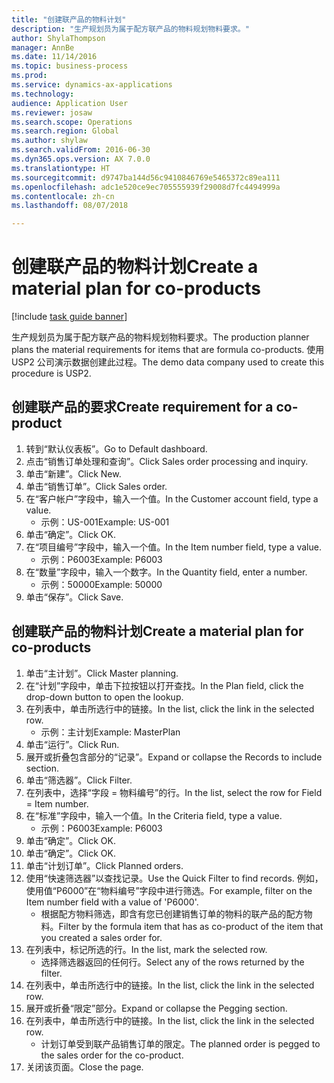 ```yaml
--- 
title: "创建联产品的物料计划"
description: "生产规划员为属于配方联产品的物料规划物料要求。"
author: ShylaThompson
manager: AnnBe
ms.date: 11/14/2016
ms.topic: business-process
ms.prod: 
ms.service: dynamics-ax-applications
ms.technology: 
audience: Application User
ms.reviewer: josaw
ms.search.scope: Operations
ms.search.region: Global
ms.author: shylaw
ms.search.validFrom: 2016-06-30
ms.dyn365.ops.version: AX 7.0.0
ms.translationtype: HT
ms.sourcegitcommit: d9747ba144d56c9410846769e5465372c89ea111
ms.openlocfilehash: adc1e520ce9ec705555939f29008d7fc4494999a
ms.contentlocale: zh-cn
ms.lasthandoff: 08/07/2018

---
```

# <a name="create-a-material-plan-for-co-products"></a><span data-ttu-id="bea8d-103">创建联产品的物料计划</span><span class="sxs-lookup"><span data-stu-id="bea8d-103">Create a material plan for co-products</span></span>

[!include [task guide banner](../../includes/task-guide-banner.md)]

<span data-ttu-id="bea8d-104">生产规划员为属于配方联产品的物料规划物料要求。</span><span class="sxs-lookup"><span data-stu-id="bea8d-104">The production planner plans the material requirements for items that are formula co-products.</span></span> <span data-ttu-id="bea8d-105">使用 USP2 公司演示数据创建此过程。</span><span class="sxs-lookup"><span data-stu-id="bea8d-105">The demo data company used to create this procedure is USP2.</span></span>


## <a name="create-requirement-for-a-co-product"></a><span data-ttu-id="bea8d-106">创建联产品的要求</span><span class="sxs-lookup"><span data-stu-id="bea8d-106">Create requirement for a co-product</span></span>
1. <span data-ttu-id="bea8d-107">转到“默认仪表板”。</span><span class="sxs-lookup"><span data-stu-id="bea8d-107">Go to Default dashboard.</span></span>
2. <span data-ttu-id="bea8d-108">点击“销售订单处理和查询”。</span><span class="sxs-lookup"><span data-stu-id="bea8d-108">Click Sales order processing and inquiry.</span></span>
3. <span data-ttu-id="bea8d-109">单击“新建”。</span><span class="sxs-lookup"><span data-stu-id="bea8d-109">Click New.</span></span>
4. <span data-ttu-id="bea8d-110">单击“销售订单”。</span><span class="sxs-lookup"><span data-stu-id="bea8d-110">Click Sales order.</span></span>
5. <span data-ttu-id="bea8d-111">在“客户帐户”字段中，输入一个值。</span><span class="sxs-lookup"><span data-stu-id="bea8d-111">In the Customer account field, type a value.</span></span>
    * <span data-ttu-id="bea8d-112">示例：US-001</span><span class="sxs-lookup"><span data-stu-id="bea8d-112">Example: US-001</span></span>  
6. <span data-ttu-id="bea8d-113">单击“确定”。</span><span class="sxs-lookup"><span data-stu-id="bea8d-113">Click OK.</span></span>
7. <span data-ttu-id="bea8d-114">在“项目编号”字段中，输入一个值。</span><span class="sxs-lookup"><span data-stu-id="bea8d-114">In the Item number field, type a value.</span></span>
    * <span data-ttu-id="bea8d-115">示例：P6003</span><span class="sxs-lookup"><span data-stu-id="bea8d-115">Example: P6003</span></span>  
8. <span data-ttu-id="bea8d-116">在“数量”字段中，输入一个数字。</span><span class="sxs-lookup"><span data-stu-id="bea8d-116">In the Quantity field, enter a number.</span></span>
    * <span data-ttu-id="bea8d-117">示例：50000</span><span class="sxs-lookup"><span data-stu-id="bea8d-117">Example: 50000</span></span>  
9. <span data-ttu-id="bea8d-118">单击“保存”。</span><span class="sxs-lookup"><span data-stu-id="bea8d-118">Click Save.</span></span>

## <a name="create-a-material-plan-for-co-products"></a><span data-ttu-id="bea8d-119">创建联产品的物料计划</span><span class="sxs-lookup"><span data-stu-id="bea8d-119">Create a material plan for co-products</span></span>
1. <span data-ttu-id="bea8d-120">单击“主计划”。</span><span class="sxs-lookup"><span data-stu-id="bea8d-120">Click Master planning.</span></span>
2. <span data-ttu-id="bea8d-121">在“计划”字段中，单击下拉按钮以打开查找。</span><span class="sxs-lookup"><span data-stu-id="bea8d-121">In the Plan field, click the drop-down button to open the lookup.</span></span>
3. <span data-ttu-id="bea8d-122">在列表中，单击所选行中的链接。</span><span class="sxs-lookup"><span data-stu-id="bea8d-122">In the list, click the link in the selected row.</span></span>
    * <span data-ttu-id="bea8d-123">示例：主计划</span><span class="sxs-lookup"><span data-stu-id="bea8d-123">Example: MasterPlan</span></span>  
4. <span data-ttu-id="bea8d-124">单击“运行”。</span><span class="sxs-lookup"><span data-stu-id="bea8d-124">Click Run.</span></span>
5. <span data-ttu-id="bea8d-125">展开或折叠包含部分的“记录”。</span><span class="sxs-lookup"><span data-stu-id="bea8d-125">Expand or collapse the Records to include section.</span></span>
6. <span data-ttu-id="bea8d-126">单击“筛选器”。</span><span class="sxs-lookup"><span data-stu-id="bea8d-126">Click Filter.</span></span>
7. <span data-ttu-id="bea8d-127">在列表中，选择“字段 = 物料编号”的行。</span><span class="sxs-lookup"><span data-stu-id="bea8d-127">In the list, select the row for Field = Item number.</span></span>
8. <span data-ttu-id="bea8d-128">在“标准”字段中，输入一个值。</span><span class="sxs-lookup"><span data-stu-id="bea8d-128">In the Criteria field, type a value.</span></span>
    * <span data-ttu-id="bea8d-129">示例：P6003</span><span class="sxs-lookup"><span data-stu-id="bea8d-129">Example: P6003</span></span>  
9. <span data-ttu-id="bea8d-130">单击“确定”。</span><span class="sxs-lookup"><span data-stu-id="bea8d-130">Click OK.</span></span>
10. <span data-ttu-id="bea8d-131">单击“确定”。</span><span class="sxs-lookup"><span data-stu-id="bea8d-131">Click OK.</span></span>
11. <span data-ttu-id="bea8d-132">单击“计划订单”。</span><span class="sxs-lookup"><span data-stu-id="bea8d-132">Click Planned orders.</span></span>
12. <span data-ttu-id="bea8d-133">使用“快速筛选器”以查找记录。</span><span class="sxs-lookup"><span data-stu-id="bea8d-133">Use the Quick Filter to find records.</span></span> <span data-ttu-id="bea8d-134">例如，使用值“P6000”在“物料编号”字段中进行筛选。</span><span class="sxs-lookup"><span data-stu-id="bea8d-134">For example, filter on the Item number field with a value of 'P6000'.</span></span>
    * <span data-ttu-id="bea8d-135">根据配方物料筛选，即含有您已创建销售订单的物料的联产品的配方物料。</span><span class="sxs-lookup"><span data-stu-id="bea8d-135">Filter by the formula item that has as co-product of the item that you created a sales order for.</span></span>  
13. <span data-ttu-id="bea8d-136">在列表中，标记所选的行。</span><span class="sxs-lookup"><span data-stu-id="bea8d-136">In the list, mark the selected row.</span></span>
    * <span data-ttu-id="bea8d-137">选择筛选器返回的任何行。</span><span class="sxs-lookup"><span data-stu-id="bea8d-137">Select any of the rows returned by the filter.</span></span>  
14. <span data-ttu-id="bea8d-138">在列表中，单击所选行中的链接。</span><span class="sxs-lookup"><span data-stu-id="bea8d-138">In the list, click the link in the selected row.</span></span>
15. <span data-ttu-id="bea8d-139">展开或折叠“限定”部分。</span><span class="sxs-lookup"><span data-stu-id="bea8d-139">Expand or collapse the Pegging section.</span></span>
16. <span data-ttu-id="bea8d-140">在列表中，单击所选行中的链接。</span><span class="sxs-lookup"><span data-stu-id="bea8d-140">In the list, click the link in the selected row.</span></span>
    * <span data-ttu-id="bea8d-141">计划订单受到联产品销售订单的限定。</span><span class="sxs-lookup"><span data-stu-id="bea8d-141">The planned order is pegged to the sales order for the co-product.</span></span>  
17. <span data-ttu-id="bea8d-142">关闭该页面。</span><span class="sxs-lookup"><span data-stu-id="bea8d-142">Close the page.</span></span>


